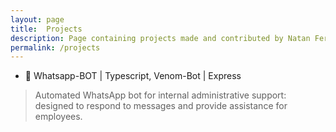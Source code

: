 ```yaml
---
layout: page
title:  Projects
description: Page containing projects made and contributed by Natan Fernandes
permalink: /projects
---
```


- 🤖 Whatsapp-BOT | Typescript, Venom-Bot | Express
> Automated WhatsApp bot for internal administrative support: designed to respond to messages and provide assistance for employees.
<!-- - 👚 Paperdoll | C++, LUA | Tibia | [Medium](https://medium.com/@natangt11/paperdoll-system-bda4288f2e8a){:target="_blank"}
> Paperdoll System. Visual representation of equipment and items equipped on a character for quick access and identification.